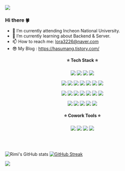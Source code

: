 <img src="https://capsule-render.vercel.app/api?type=waving&color=fffcd9&height=150&section=header" />

### Hi there 🍀

<!--
**rimi3226/rimi3226** is a ✨ _special_ ✨ repository because its `README.md` (this file) appears on your GitHub profile.

Here are some ideas to get you started:

- 🔭 I’m currently working on ...
- 🌱 I’m currently learning ...
- 👯 I’m looking to collaborate on ...
- 🤔 I’m looking for help with ...
- 💬 Ask me about ...
- 📫 How to reach me: ...
- 😄 Pronouns: ...
- ⚡ Fun fact: ...
-->

- 🔭 I’m currently attending Incheon National University.
- 🌱 I’m currently learning about Backend & Server.
- 📫 How to reach me: lora3226@naver.com
- 😎 My Blog : https://hasumang.tistory.com/

<div align="center">
 <h4> ⭐️ Tech Stack ⭐️ </h4>

 <img src="https://img.shields.io/badge/JAVA-007396?style=plastic&logo=appveyor&logo=java&logoColor=white"> <img src="https://img.shields.io/badge/C++-00599C?style=plastic&logo=c%2B%2B&logoColor=white">
 <img src="https://img.shields.io/badge/PYTHON-3776AB?style=plastic&logo=python&logoColor=white"> 
 <img src="https://img.shields.io/badge/-C%23-000000?logo=Csharp&style=plastic&logoColor=white">
 
  <img src="https://img.shields.io/badge/HTML-E34F26?style=plastic&logo=html5&logoColor=white"> <img src="https://img.shields.io/badge/CSS-1572B6?style=plastic&logo=css3&logoColor=white"> 
  <img src="https://img.shields.io/badge/JavaScript-F7DF1E?style=plastic&logo=javascript&logoColor=black">
  <img src="https://img.shields.io/badge/Express-000000?style=plastic&logo=express&logoColor=white">
  <img src="https://img.shields.io/badge/Bootstrap-7952B3?style=plastic&logo=bootstrap&logoColor=white">
  <img src="https://img.shields.io/badge/React-61DAFB?style=plastic&logo=react&logoColor=white">
  <img src="https://img.shields.io/badge/NodeJS-339933?style=plastic&logo=Node.js&logoColor=white">
  
  <img src="https://img.shields.io/badge/Linux-FCC624?style=plastic&logo=linux&logoColor=black"> <img src="https://img.shields.io/badge/AWS-232F3E?style=plastic&logo=AmazonAWS&logoColor=white">
  <img src="https://img.shields.io/badge/AWS RDS-527FFF?style=plastic&logo=AmazonRDS&logoColor=black">
  <img src="https://img.shields.io/badge/AWS EC2-FF9900?style=plastic&logo=AmazonEC2&logoColor=black">
  <img src="https://img.shields.io/badge/Docker-2496ED?style=plastic&logo=docker&logoColor=black">
  <img src="https://img.shields.io/badge/Kubernetes-326CE5?style=plastic&logo=kubernetes&logoColor=black">
  <img src="https://img.shields.io/badge/Ubuntu-E95420?style=plastic&logo=ubuntu&logoColor=black">
  

  <img src="https://img.shields.io/badge/Spring-6DB33F?style=plastic&logo=spring&logoColor=black"> <img src="https://img.shields.io/badge/SpringBoot-6DB33F?style=plastic&logo=springboot&logoColor=black">
  <img src="https://img.shields.io/badge/MariaDB-003545?style=plastic&logo=mariadb&logoColor=black">
  <img src="https://img.shields.io/badge/MySQL-4479A1?style=plastic&logo=mysql&logoColor=white">
  <img src="https://img.shields.io/badge/Xamarin-3498DB?style=plastic&logo=xamarin&logoColor=black">

  
  <h4> ⭐️ Cowork Tools ⭐️ </h4>
  <img src="https://img.shields.io/badge/github-181717?style=plastic&logo=github&logoColor=white"> <img src="https://img.shields.io/badge/git-F05032?style=plastic&logo=git&logoColor=white">
  <img src="https://img.shields.io/badge/Notion-000000?style=plastic&logo=notion&logoColor=white">
  <img src="https://img.shields.io/badge/slack-4A154B?style=plastic&logo=slack&logoColor=white">
 
</div>
<br>
<br>
  
<br>

![Rimi's GitHub stats](https://github-readme-stats.vercel.app/api?username=rimi3226&show_icons=true&theme=radical&card_width=400)
[![GitHub Streak](https://streak-stats.demolab.com?user=rimi3226&theme=radical&card_width=400)](https://git.io/streak-stats)

<img src="https://capsule-render.vercel.app/api?type=waving&color=fffcd9&height=150&section=footer" />
